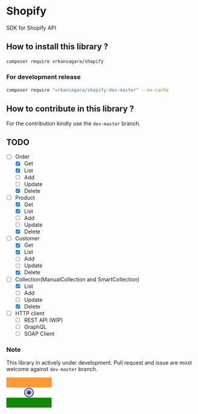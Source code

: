 # Shopify

SDK for Shopify API

## How to install this library ?

~~~bash
composer require vrkansagara/shopify
~~~

### For development release

~~~bash
composer require "vrkansagara/shopify:dev-master" --no-cache
~~~

## How to contribute in this library ?

For the contribution kindly use the `dev-master` branch.

## TODO

- [ ] Order
  - [x] Get
  - [x] List
  - [ ] Add
  - [ ] Update
  - [x] Delete

- [ ] Product
  - [x] Get
  - [x] List
  - [ ] Add
  - [ ] Update
  - [x] Delete

- [ ] Customer
  - [x] Get
  - [x] List
  - [ ] Add
  - [ ] Update
  - [x] Delete

- [ ] Collection(ManualCollection and SmartCollection)
  - [x] List
  - [ ] Add
  - [ ] Update
  - [x] Delete

- [ ] HTTP client
  - [ ] REST API (WIP)
  - [ ] GraphQL
  - [ ] SOAP Client

### Note

This library in actively under development.
Pull request and issue are most welcome against `dev-master` branch.

![Alt text](image/tricolor-thumb.png?raw=true "India")
